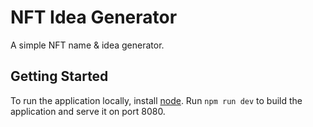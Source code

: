 # NFT Idea Generator

A simple NFT name & idea generator.

## Getting Started

To run the application locally, install [node](https://nodejs.org).
Run `npm run dev` to build the application and serve it on port 8080.
